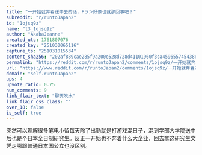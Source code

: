 ```yaml
---
title: "一开始就奔着送中去的话，Fラン好像也就那回事吧？"
subreddit: "r/runtoJapan2"
id: "1ojsq9z"
name: "t3_1ojsq9z"
author: "AkabaJeanne"
created_utc: 1761807076
created_key: "251030065116"
capture_ts: "251031015534"
content_sha256: "202af889cae285f9a200e528d728d41101960f3ca459655745438e8bcca44b78"
permalink: "https://reddit.com/r/runtoJapan2/comments/1ojsq9z/一开始就奔着送中去的话fラン好像也就那回事吧/"
url: "https://www.reddit.com/r/runtoJapan2/comments/1ojsq9z/一开始就奔着送中去的话fラン好像也就那回事吧/"
domain: "self.runtoJapan2"
ups: 4
upvote_ratio: 0.75
num_comments: 9
link_flair_text: "聊天吹水"
link_flair_css_class: ""
over_18: false
is_self: true
---
```


突然可以理解很多笔电小留每天除了出勤就是打游戏混日子，混到学部大学院送中后也是个日本全日制研究生。反正一开始也不奔着什么大企业，回去拿这研究生文凭走哪跟普通日本国公立也没区别。
